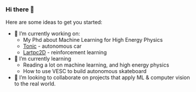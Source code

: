 ### Hi there 👋


Here are some ideas to get you started:

- 🔭 I’m currently working on:
  - My Phd about Machine Learning for High Energy Physics
  - [Tonic](https://github.com/mmajewsk/Tonic) - autonomous car
  - [Lartpc2D](https://github.com/mmajewsk/gym-lartpc2d) - reinforcement learning
- 🌱 I’m currently learning
  - Reading a lot on machine learning, and high energy physics
  - How to use VESC to build autonomous skateboard
- 👯 I’m looking to collaborate on projects that apply ML & computer vision to the real world.

<!--
**mmajewsk/mmajewsk** is a ✨ _special_ ✨ repository because its `README.md` (this file) appears on your GitHub profile.

- 🤔 I’m looking for help with ...
- 💬 Ask me about ...
- 📫 How to reach me: ...
- 😄 Pronouns: ...
- ⚡ Fun fact: ...
-->
